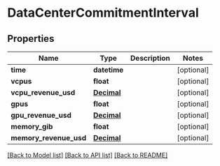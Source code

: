 # DataCenterCommitmentInterval

## Properties
Name | Type | Description | Notes
------------ | ------------- | ------------- | -------------
**time** | **datetime** |  | [optional] 
**vcpus** | **float** |  | [optional] 
**vcpu_revenue_usd** | [**Decimal**](Decimal.md) |  | [optional] 
**gpus** | **float** |  | [optional] 
**gpu_revenue_usd** | [**Decimal**](Decimal.md) |  | [optional] 
**memory_gib** | **float** |  | [optional] 
**memory_revenue_usd** | [**Decimal**](Decimal.md) |  | [optional] 

[[Back to Model list]](../README.md#documentation-for-models) [[Back to API list]](../README.md#documentation-for-api-endpoints) [[Back to README]](../README.md)


